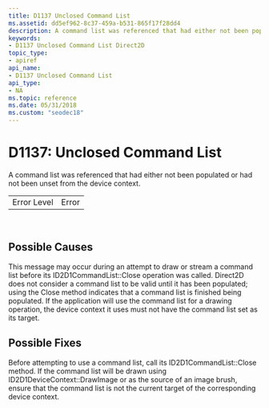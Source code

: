 ```yaml
---
title: D1137 Unclosed Command List
ms.assetid: dd5ef962-8c37-459a-b531-865f17f28dd4
description: A command list was referenced that had either not been populated or had not been unset from the device context.
keywords:
- D1137 Unclosed Command List Direct2D
topic_type:
- apiref
api_name:
- D1137 Unclosed Command List
api_type:
- NA
ms.topic: reference
ms.date: 05/31/2018
ms.custom: "seodec18"
---
```


# D1137: Unclosed Command List

A command list was referenced that had either not been populated or had not been unset from the device context.



|             |       |
|-------------|-------|
| Error Level | Error |



 

## Possible Causes

This message may occur during an attempt to draw or stream a command list before its ID2D1CommandList::Close operation was called. Direct2D does not consider a command list to be valid until it has been populated; using the Close method indicates that a command list is finished being populated. If the application will use the command list for a drawing operation, the device context it uses must not have the command list set as its target.

## Possible Fixes

Before attempting to use a command list, call its ID2D1CommandList::Close method. If the command list will be drawn using ID2D1DeviceContext::DrawImage or as the source of an image brush, ensure that the command list is not the current target of the corresponding device context.

 

 




